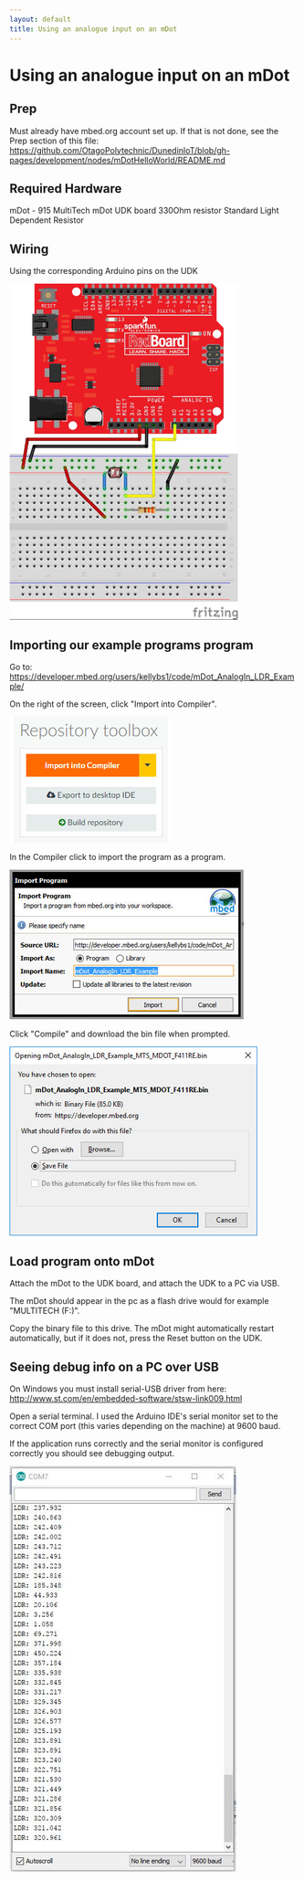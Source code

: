 ```yaml
---
layout: default
title: Using an analogue input on an mDot
---
```


# Using an analogue input on an mDot

## Prep

Must already have mbed.org account set up.
If that is not done, see the Prep section of this file:
https://github.com/OtagoPolytechnic/DunedinIoT/blob/gh-pages/development/nodes/mDotHelloWorld/README.md


## Required Hardware

mDot - 915
MultiTech mDot UDK board
330Ohm resistor
Standard Light Dependent Resistor


## Wiring

Using the corresponding Arduino pins on the UDK

<img src="MDotAnalogueLDRpics/ldrwiring.jpg" width="400px">


## Importing our example programs program

Go to: <a href="https://developer.mbed.org/users/kellybs1/code/mDot_AnalogIn_LDR_Example/">https://developer.mbed.org/users/kellybs1/code/mDot_AnalogIn_LDR_Example/</a>           


On the right of the screen, click "Import into Compiler".

<img src="MDotAnalogueLDRpics/importintocompiler.jpg">

In the Compiler click to import the program as a program.

<img src="MDotAnalogueLDRpics/importasprogram.jpg">

Click "Compile" and download the bin file when prompted.

<img src="MDotAnalogueLDRpics/savebin.jpg">


## Load program onto mDot

Attach the mDot to the UDK board, and attach the UDK to a PC via USB.

The mDot should appear in the pc as a flash drive would for example "MULTITECH (F:)".

Copy the binary file to this drive. The mDot might automatically restart automatically, but if it does not, press the Reset button on the UDK.

## Seeing debug info on a PC over USB

On Windows you must install serial-USB driver from here: <a href="http://www.st.com/en/embedded-software/stsw-link009.html">http://www.st.com/en/embedded-software/stsw-link009.html</a>

Open a serial terminal. I used the Arduino IDE's serial monitor set to the correct COM port (this varies depending on the machine) at 9600 baud.

If the application runs correctly and the serial monitor is configured correctly you should see debugging output.

<img src="MDotAnalogueLDRpics/ldroutput.jpg">
